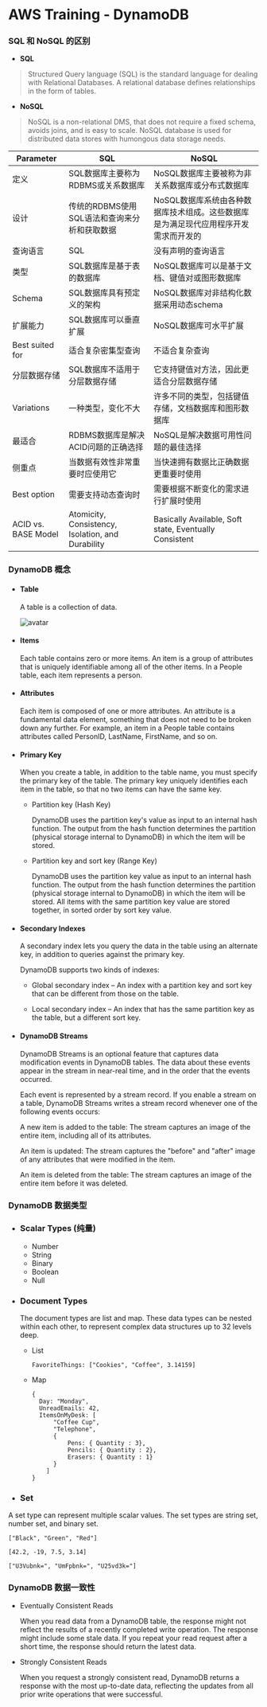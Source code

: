 # AWS Training - DynamoDB

### SQL 和 NoSQL 的区别

- **SQL** 

> Structured Query language (SQL) is the standard language for dealing with Relational Databases. A relational database defines relationships in the form of tables.

- **NoSQL**

> NoSQL is a non-relational DMS, that does not require a fixed schema, avoids joins, and is easy to scale. NoSQL database is used for distributed data stores with humongous data storage needs. 

| Parameter | SQL | NoSQL |
| --- | --- | --- |
| 定义 | SQL数据库主要称为RDBMS或关系数据库 | NoSQL数据库主要被称为非关系数据库或分布式数据库 |
| 设计 | 传统的RDBMS使用SQL语法和查询来分析和获取数据 | NoSQL数据库系统由各种数据库技术组成。这些数据库是为满足现代应用程序开发需求而开发的 |
| 查询语言 | SQL | 没有声明的查询语言 |
| 类型 | SQL数据库是基于表的数据库 | NoSQL数据库可以是基于文档、键值对或图形数据库 |
| Schema | SQL数据库具有预定义的架构 | NoSQL数据库对非结构化数据采用动态schema |
| 扩展能力 | SQL数据库可以垂直扩展 | NoSQL数据库可水平扩展 |
| Best suited for | 适合复杂密集型查询 | 不适合复杂查询 |
| 分层数据存储 | SQL数据库不适用于分层数据存储 | 它支持键值对方法，因此更适合分层数据存储 |
| Variations | 一种类型，变化不大 | 许多不同的类型，包括键值存储，文档数据库和图形数据库 |
| 最适合 | RDBMS数据库是解决ACID问题的正确选择 | NoSQL是解决数据可用性问题的最佳选择 |
| 侧重点 | 当数据有效性非常重要时应使用它 | 当快速拥有数据比正确数据更重要时使用 |
| Best option | 需要支持动态查询时 | 需要根据不断变化的需求进行扩展时使用 |
| ACID vs. BASE Model | Atomicity, Consistency, Isolation, and Durability | Basically Available, Soft state, Eventually Consistent |


### DynamoDB 概念

- #### Table
  
  A table is a collection of data.

  ![avatar](https://docs.aws.amazon.com/amazondynamodb/latest/developerguide/images/HowItWorksPeople.png)

- #### Items

  Each table contains zero or more items. An item is a group of attributes that is uniquely identifiable among all of the other items. In a People table, each item represents a person. 

- #### Attributes

  Each item is composed of one or more attributes. An attribute is a fundamental data element, something that does not need to be broken down any further. For example, an item in a People table contains attributes called PersonID, LastName, FirstName, and so on.

- #### Primary Key

  When you create a table, in addition to the table name, you must specify the primary key of the table. The primary key uniquely identifies each item in the table, so that no two items can have the same key.

  - Partition key (Hash Key)

    DynamoDB uses the partition key's value as input to an internal hash function. The output from the hash function determines the partition (physical storage internal to DynamoDB) in which the item will be stored.

  - Partition key and sort key (Range Key)

    DynamoDB uses the partition key value as input to an internal hash function. The output from the hash function determines the partition (physical storage internal to DynamoDB) in which the item will be stored. All items with the same partition key value are stored together, in sorted order by sort key value.

- #### Secondary Indexes

  A secondary index lets you query the data in the table using an alternate key, in addition to queries against the primary key. 

  DynamoDB supports two kinds of indexes:

  - Global secondary index – An index with a partition key and sort key that can be different from those on the table.

  - Local secondary index – An index that has the same partition key as the table, but a different sort key.

- #### DynamoDB Streams

  DynamoDB Streams is an optional feature that captures data modification events in DynamoDB tables. The data about these events appear in the stream in near-real time, and in the order that the events occurred.

  Each event is represented by a stream record. If you enable a stream on a table, DynamoDB Streams writes a stream record whenever one of the following events occurs:

  A new item is added to the table: The stream captures an image of the entire item, including all of its attributes.

  An item is updated: The stream captures the "before" and "after" image of any attributes that were modified in the item.

  An item is deleted from the table: The stream captures an image of the entire item before it was deleted.

### DynamoDB 数据类型

  - ### Scalar Types (纯量)
  
    - Number
    - String
    - Binary
    - Boolean
    - Null

  - ### Document Types

    The document types are list and map. These data types can be nested within each other, to represent complex data structures up to 32 levels deep.

    - List

      ```
      FavoriteThings: ["Cookies", "Coffee", 3.14159]
      ```
    - Map

      ```
      {
        Day: "Monday",
        UnreadEmails: 42,
        ItemsOnMyDesk: [
            "Coffee Cup",
            "Telephone",
            {
                Pens: { Quantity : 3},
                Pencils: { Quantity : 2},
                Erasers: { Quantity : 1}
            }
          ]
      }
      ```

  - ### Set

  A set type can represent multiple scalar values. The set types are string set, number set, and binary set.
  ```
  ["Black", "Green", "Red"]

  [42.2, -19, 7.5, 3.14]

  ["U3Vubnk=", "UmFpbnk=", "U25vd3k="] 
  ```

### DynamoDB 数据一致性

  - Eventually Consistent Reads

    When you read data from a DynamoDB table, the response might not reflect the results of a recently completed write operation. The response might include some stale data. If you repeat your read request after a short time, the response should return the latest data.

  - Strongly Consistent Reads

    When you request a strongly consistent read, DynamoDB returns a response with the most up-to-date data, reflecting the updates from all prior write operations that were successful.
